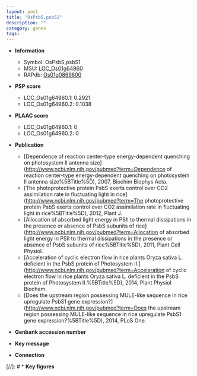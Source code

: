 ```yaml
---
layout: post
title: "OsPsbS,psbS1"
description: ""
category: genes
tags: 
---
```


* **Information**  
    + Symbol: OsPsbS,psbS1  
    + MSU: [LOC_Os01g64960](http://rice.plantbiology.msu.edu/cgi-bin/ORF_infopage.cgi?orf=LOC_Os01g64960)  
    + RAPdb: [Os01g0869800](http://rapdb.dna.affrc.go.jp/viewer/gbrowse_details/irgsp1?name=Os01g0869800)  

* **PSP score**  
    + LOC_Os01g64960.1: 0.2921 
    + LOC_Os01g64960.2: 0.1038 

* **PLAAC score**  
    + LOC_Os01g64960.1: 0 
    + LOC_Os01g64960.2: 0 

* **Publication**  
    + [Dependence of reaction center-type energy-dependent quenching on photosystem II antenna size](http://www.ncbi.nlm.nih.gov/pubmed?term=Dependence of reaction center-type energy-dependent quenching on photosystem II antenna size%5BTitle%5D), 2007, Biochim Biophys Acta.
    + [The photoprotective protein PsbS exerts control over CO2 assimilation rate in fluctuating light in rice](http://www.ncbi.nlm.nih.gov/pubmed?term=The photoprotective protein PsbS exerts control over CO2 assimilation rate in fluctuating light in rice%5BTitle%5D), 2012, Plant J.
    + [Allocation of absorbed light energy in PSII to thermal dissipations in the presence or absence of PsbS subunits of rice](http://www.ncbi.nlm.nih.gov/pubmed?term=Allocation of absorbed light energy in PSII to thermal dissipations in the presence or absence of PsbS subunits of rice%5BTitle%5D), 2011, Plant Cell Physiol.
    + [Acceleration of cyclic electron flow in rice plants Oryza sativa L. deficient in the PsbS protein of Photosystem II.](http://www.ncbi.nlm.nih.gov/pubmed?term=Acceleration of cyclic electron flow in rice plants Oryza sativa L. deficient in the PsbS protein of Photosystem II.%5BTitle%5D), 2014, Plant Physiol Biochem.
    + [Does the upstream region possessing MULE-like sequence in rice upregulate PsbS1 gene expression?](http://www.ncbi.nlm.nih.gov/pubmed?term=Does the upstream region possessing MULE-like sequence in rice upregulate PsbS1 gene expression?%5BTitle%5D), 2014, PLoS One.

* **Genbank accession number**  

* **Key message**  

* **Connection**  

[//]: # * **Key figures**  


